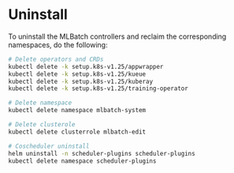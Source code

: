 # Uninstall

To uninstall the MLBatch controllers and reclaim the corresponding namespaces,
do the following:
```sh
# Delete operators and CRDs
kubectl delete -k setup.k8s-v1.25/appwrapper
kubectl delete -k setup.k8s-v1.25/kueue
kubectl delete -k setup.k8s-v1.25/kuberay
kubectl delete -k setup.k8s-v1.25/training-operator

# Delete namespace
kubectl delete namespace mlbatch-system

# Delete clusterole
kubectl delete clusterrole mlbatch-edit

# Coscheduler uninstall
helm uninstall -n scheduler-plugins scheduler-plugins
kubectl delete namespace scheduler-plugins
```
